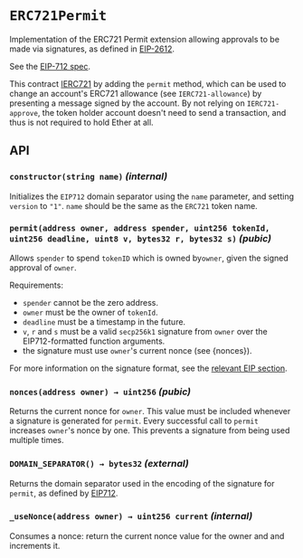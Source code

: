 # `ERC721Permit`

Implementation of the ERC721 Permit extension allowing approvals to be made
via signatures, as defined in [EIP-2612](https://eips.ethereum.org/EIPS/eip-2612).

See the [EIP-712 spec](https://github.com/OpenZeppelin/openzeppelin-contracts/blob/master/contracts/utils/cryptography/draft-EIP712.sol).

This contract [IERC721](https://docs.openzeppelin.com/contracts/3.x/api/token/erc721#IERC721) by adding
the `permit` method, which can be used to change an account's ERC721 allowance (see `IERC721-allowance`)
by presenting a message signed by the account. By not relying on `IERC721-approve`, the token holder
account doesn't need to send a transaction, and thus is not required to hold Ether at all.

## API

### `constructor(string name)` _(internal)_

Initializes the `EIP712` domain separator using the `name` parameter, and setting `version` to `"1"`. `name` should be the same
as the `ERC721` token name.
### `permit(address owner, address spender, uint256 tokenId, uint256 deadline, uint8 v, bytes32 r, bytes32 s)` _(pubic)_

Allows `spender` to spend `tokenID` which is owned by`owner`, given the signed approval of `owner`.

Requirements:
- `spender` cannot be the zero address.
- `owner` must be the owner of `tokenId`.
- `deadline` must be a timestamp in the future.
- `v`, `r` and `s` must be a valid `secp256k1` signature from `owner`
over the EIP712-formatted function arguments.
- the signature must use ``owner``'s current nonce (see {nonces}).

For more information on the signature format, see the
[relevant EIP section](https://eips.ethereum.org/EIPS/eip-2612#specification).
### `nonces(address owner) → uint256` _(pubic)_

Returns the current nonce for `owner`. This value must be
included whenever a signature is generated for `permit`.
Every successful call to `permit` increases ``owner``'s nonce by one. This
prevents a signature from being used multiple times.
### `DOMAIN_SEPARATOR() → bytes32` _(external)_

Returns the domain separator used in the encoding of the signature for `permit`, as defined by [EIP712](https://github.com/OpenZeppelin/openzeppelin-contracts/blob/master/contracts/utils/cryptography/draft-EIP712.sol).

### `_useNonce(address owner) → uint256 current` _(internal)_

Consumes a nonce: return the current nonce value for the owner and and increments it.